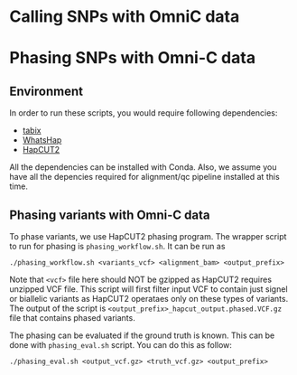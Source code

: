 
# Calling SNPs with OmniC data
<!---
SNPs can be called by editing the makefile to point to a base directory that contains the snp resources and a directory that contains dovetail_tools

```
ROOT=/home/ubuntu/prj/snpexample/
DOVETOOLS=/home/ubuntu/src/dovetail_tools/
LIB_NAME=LM979
```

The directory, here snpexample, will need to contain the following genome reference files (or symlinks to them):

```
snpexample/ref/hg38/GRCh38.p12.fa
snpexample/ref/hg38/GRCh38.p12.fa.fai
snpexample/ref/hg38/GRCh38.p12.fa.sizes
snpexample/ref/hg38/dbSNP/00-common_all.vcf.gz
snpexample/ref/hg38/dbSNP/00-common_all.vcf.gz.tbi
```

Where the fasta file is the reference fasta file and the vcfs under dbSNP are the commonly occurring SNPs from dbSNP.  

To filter low quality regions a ConfidentRegions.bed.gz is expected in:

```
snpexample/truthset/ConfidentRegions.bed.gz
snpexample/truthset/NA12878.vcf.gz
```

The locations and names of these files can be altered in the included makefile. The max cpus allowed can also be edited in the makefile. To call snps, set up these files and then do:

```
make all
```

Or to run each step separately:

```
make snp_pipe
make hqregion
make concordance
```







This snp pipeline  produces a raw set of snps and a separate high confidence set of snps.  High confident snps are snps that fall in regions where there are no MQ=0 aligned reads.  Some regions that are confident regions for shotgun are not confident regions for OmniC because the pair size distribution of *-C data is very broad and some mates whose placements could be disambiguated by bwa with shotgun data can not be disambiguated with *-C data.   A modified version of bwa, or some post-processing, might be able to constrain some of these mates based on the broader Omni-C pair size distribution but for now we just identify these difficult regions and exclude them from the results. 

 -->
# Phasing SNPs with Omni-C data 
## Environment

In order to run these scripts, you would require following dependencies:

- [tabix](https://anaconda.org/bioconda/tabix)
- [WhatsHap](https://whatshap.readthedocs.io/en/latest/)
- [HapCUT2](https://github.com/vibansal/HapCUT2)

All the dependencies can be installed with Conda. Also, we assume you have all the depencies required for alignment/qc pipeline installed at this time. 

## Phasing variants with Omni-C data

To phase variants, we use HapCUT2 phasing program. The wrapper script to run for phasing is `phasing_workflow.sh`. It can be run as

```
./phasing_workflow.sh <variants_vcf> <alignment_bam> <output_prefix>
```


Note that `<vcf>` file here should NOT be gzipped as HapCUT2 requires unzipped VCF file. This script will first filter input VCF to contain just signel or biallelic variants as HapCUT2 operataes only on these types of variants. The output of the script is `<output_prefix>_hapcut_output.phased.VCF.gz` file that contains phased variants. 

The phasing can be evaluated if the ground truth is known. This can be done with `phasing_eval.sh` script. You can do this as follow: 

```
./phasing_eval.sh <output_vcf.gz> <truth_vcf.gz> <output_prefix>
```
